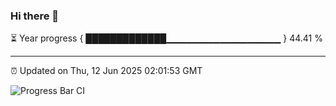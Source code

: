 ### Hi there 👋

⏳ Year progress { █████████████▁▁▁▁▁▁▁▁▁▁▁▁▁▁▁▁▁ } 44.41 %

---

⏰ Updated on Thu, 12 Jun 2025 02:01:53 GMT

![Progress Bar CI](https://github.com/ZhaoGui/ZhaoGui/workflows/Progress%20Bar%20CI/badge.svg)

